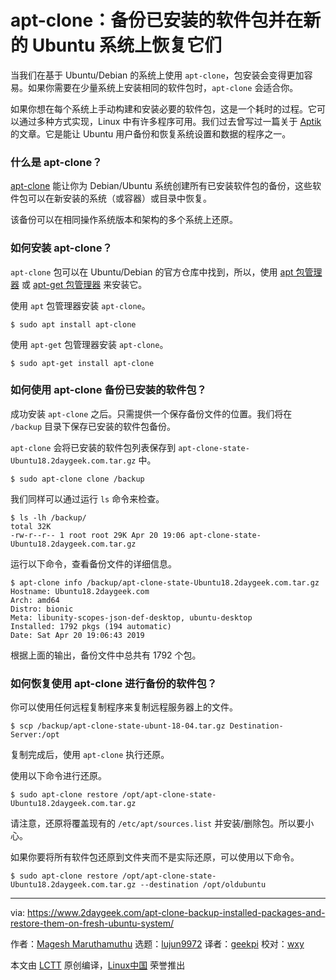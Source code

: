 [#]: collector: (lujun9972)
[#]: translator: (geekpi)
[#]: reviewer: (wxy)
[#]: publisher: ( )
[#]: url: ( )
[#]: subject: (apt-clone : Backup Installed Packages And Restore Those On Fresh Ubuntu System)
[#]: via: (https://www.2daygeek.com/apt-clone-backup-installed-packages-and-restore-them-on-fresh-ubuntu-system/)
[#]: author: (Magesh Maruthamuthu https://www.2daygeek.com/author/magesh/)

apt-clone：备份已安装的软件包并在新的 Ubuntu 系统上恢复它们
======

当我们在基于 Ubuntu/Debian 的系统上使用 `apt-clone`，包安装会变得更加容易。如果你需要在少量系统上安装相同的软件包时，`apt-clone` 会适合你。

如果你想在每个系统上手动构建和安装必要的软件包，这是一个耗时的过程。它可以通过多种方式实现，Linux 中有许多程序可用。我们过去曾写过一篇关于 [Aptik][1] 的文章。它是能让 Ubuntu 用户备份和恢复系统设置和数据的程序之一。

### 什么是 apt-clone？

[apt-clone][2] 能让你为 Debian/Ubuntu 系统创建所有已安装软件包的备份，这些软件包可以在新安装的系统（或容器）或目录中恢复。

该备份可以在相同操作系统版本和架构的多个系统上还原。

### 如何安装 apt-clone？

`apt-clone` 包可以在 Ubuntu/Debian 的官方仓库中找到，所以，使用 [apt 包管理器][3] 或 [apt-get 包管理器][4] 来安装它。

使用 `apt` 包管理器安装 `apt-clone`。

```
$ sudo apt install apt-clone
```

使用 `apt-get` 包管理器安装 `apt-clone`。

```
$ sudo apt-get install apt-clone
```

### 如何使用 apt-clone 备份已安装的软件包？

成功安装 `apt-clone` 之后。只需提供一个保存备份文件的位置。我们将在 `/backup` 目录下保存已安装的软件包备份。

`apt-clone` 会将已安装的软件包列表保存到 `apt-clone-state-Ubuntu18.2daygeek.com.tar.gz` 中。

```
$ sudo apt-clone clone /backup
```

我们同样可以通过运行 `ls` 命令来检查。

```
$ ls -lh /backup/
total 32K
-rw-r--r-- 1 root root 29K Apr 20 19:06 apt-clone-state-Ubuntu18.2daygeek.com.tar.gz
```

运行以下命令，查看备份文件的详细信息。

```
$ apt-clone info /backup/apt-clone-state-Ubuntu18.2daygeek.com.tar.gz
Hostname: Ubuntu18.2daygeek.com
Arch: amd64
Distro: bionic
Meta: libunity-scopes-json-def-desktop, ubuntu-desktop
Installed: 1792 pkgs (194 automatic)
Date: Sat Apr 20 19:06:43 2019
```

根据上面的输出，备份文件中总共有 1792 个包。

### 如何恢复使用 apt-clone 进行备份的软件包？

你可以使用任何远程复制程序来复制远程服务器上的文件。

```
$ scp /backup/apt-clone-state-ubunt-18-04.tar.gz Destination-Server:/opt
```

复制完成后，使用 `apt-clone` 执行还原。

使用以下命令进行还原。

```
$ sudo apt-clone restore /opt/apt-clone-state-Ubuntu18.2daygeek.com.tar.gz
```

请注意，还原将覆盖现有的 `/etc/apt/sources.list` 并安装/删除包。所以要小心。

如果你要将所有软件包还原到文件夹而不是实际还原，可以使用以下命令。

```
$ sudo apt-clone restore /opt/apt-clone-state-Ubuntu18.2daygeek.com.tar.gz --destination /opt/oldubuntu
```

--------------------------------------------------------------------------------

via: https://www.2daygeek.com/apt-clone-backup-installed-packages-and-restore-them-on-fresh-ubuntu-system/

作者：[Magesh Maruthamuthu][a]
选题：[lujun9972][b]
译者：[geekpi](https://github.com/geekpi)
校对：[wxy](https://github.com/wxy)

本文由 [LCTT](https://github.com/LCTT/TranslateProject) 原创编译，[Linux中国](https://linux.cn/) 荣誉推出

[a]: https://www.2daygeek.com/author/magesh/
[b]: https://github.com/lujun9972
[1]: https://www.2daygeek.com/aptik-backup-restore-ppas-installed-apps-users-data/
[2]: https://github.com/mvo5/apt-clone
[3]: https://www.2daygeek.com/apt-command-examples-manage-packages-debian-ubuntu-systems/
[4]: https://www.2daygeek.com/apt-get-apt-cache-command-examples-manage-packages-debian-ubuntu-systems/
